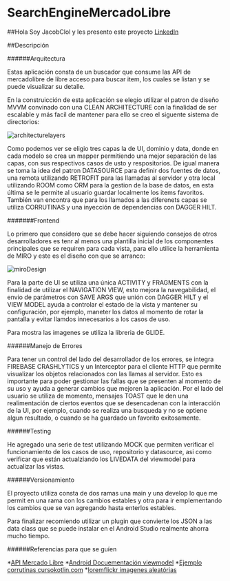 ﻿# SearchEngineMercadoLibre
##Hola Soy JacobClol y les presento este proyecto [LinkedIn](https://www.linkedin.com/in/jacobcl/)

##Descripción 

######Arquitectura

Estas aplicación consta de un buscador que consume las API de mercadolibre de libre acceso para buscar item, los cuales se listan y se puede visualizar su detalle.

En la construicción de esta aplicación se elegio utilizar el patron de diseño MVVM convinado con una CLEAN ARCHITECTURE con la finalidad de ser escalable y más facil de mantener para ello se creo el siguente sistema de directorios:

![architecturelayers](https://user-images.githubusercontent.com/32649079/219828537-5ffc13b9-2848-409d-a744-822521b12d75.png)

Como podemos ver se eligio tres capas la de UI, dominio y data, donde en cada modelo se crea un mapper permitiendo una mejor separación de las capas, con sus respectivos casos de usto y respositorios. De igual manera se toma la idea del patron DATASOURCE para definir dos fuentes de datos, una remota utilizando RETROFIT para las llamadas al servidor y otra local utilizando ROOM como ORM para la gestion de la base de datos, en esta última se le permite al usuario guardar localmente los items favoritos. También van encontra que para los llamados a las diferenets capas se utiliza CORRUTINAS y una inyección de dependencias con DAGGER HILT.

#######Frontend

Lo primero que considero que se debe hacer siguiendo consejos de otros desarrolladores es tenr al menos una plantilla inicial de los componentes principales que se requiren para cada vista, para ello utilice la herramienta de MIRO y este es el diseño con que se arranco:

![miroDesign](https://user-images.githubusercontent.com/32649079/219828184-5d3b4f98-7376-43cd-89df-3b7c317b1b86.png)

Para la parte de UI se utiliza una única ACTIVITY y FRAGMENTS con la finalidad de utilizar el NAVIGATION VIEW, esto mejora la navegabilidad, el envio de parámetros con SAVE ARGS que unión con DAGGER HILT y el VIEW MODEL ayuda a controlar el estado de la vista y mantener su configuración, por ejemplo, maneter los datos al momento de rotar la pantalla y evitar llamdos innecesarios a los casos de uso.

Para mostra las imagenes se utiliza la libreria de GLIDE. 

######Manejo de Errores

Para tener un control del lado del desarrollador de los errores, se integra FIREBASE CRASHLYTICS y un Interceptor para el cliente HTTP que permite visualizar los objetos relacionados con las llamas al servidor. Esto es importante para poder gestionar las fallas que se presenten al momento de su uso y ayuda a generar cambios que mejoren la aplicación. Por el lado del usuario se utiliza de momento, mensajes TOAST que le den una realimentación de ciertos eventos que se desencadenan con la interacción de la UI, por ejemplo, cuando se realiza una busqueda y no se optiene algun resultado, o cuando se ha guardado un favorito exitosamente.

######Testing

He agregado una serie de test utilizando MOCK que permiten verificar el funcionamiento de los casos de uso, repositorio y datasource, asi como verificar que están actualziando los LIVEDATA del viewmodel para actualizar las vistas.


######Versionamiento

El proyecto utiliza consta de dos ramas una main y una develop lo que me permit en una rama con los cambios estables y otra para ir emplementando los cambios que se van agregando hasta enterlos estables. 

Para finalizar recomiendo utilizar un plugin que convierte los JSON a las data class que se puede instalar en el Android Studio realmente ahorra mucho tiempo.

######Referencias para que se guíen

*[API Mercado Libre](https://developers.mercadolibre.com.ar/es_ar/items-y-busquedas)
*[Android Docuementación viewmodel](https://www.linkedin.com/in/jacobcl/)
*[Ejemplo corrutinas cursokotlin.com](https://cursokotlin.com/tutorial-retrofit-2-en-kotlin-con-corrutinas-consumiendo-api-capitulo-20-v2/)
*[loremflickr imagenes aleatórias](https://loremflickr.com/)
